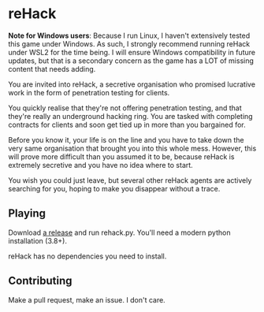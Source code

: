 # reHack

**Note for Windows users**: Because I run Linux, I haven't extensively tested this game under Windows. As such, I strongly recommend running reHack under WSL2 for the time being. I will ensure Windows compatibility in future updates, but that is a secondary concern as the game has a LOT of missing content that needs adding.

You are invited into reHack, a secretive organisation who promised lucrative work in the form of penetration testing for clients. 

You quickly realise that they're not offering penetration testing, and that they're really an underground hacking ring. You are tasked with completing contracts for clients and soon get tied up in more than you bargained for.

Before you know it, your life is on the line and you have to take down the very same organisation that brought you into this whole mess. However, this will prove more difficult than you assumed it to be, because reHack is extremely secretive and you have no idea where to start. 

You wish you could just leave, but several other reHack agents are actively
searching for you, hoping to make you disappear without a trace. 

## Playing
Download [a release](https://codeberg.org/WinFan3672/reHack/releases) and run rehack.py. You'll need a modern python installation (3.8+).

reHack has no dependencies you need to install.
## Contributing
Make a pull request, make an issue. I don't care.
